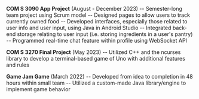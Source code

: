 **COM S 3090 App Project** (August - December 2023)
-- Semester-long team project using Scrum model
-- Designed pages to allow users to track currently owned food
-- Developed interfaces, especially those related to user info and user input, using Java in Android Studio 
-- Integrated back-end storage relating to user input (i.e. storing ingredients in a user's pantry)
-- Programmed real-time chat feature within profile using WebSocket API

**COM S 3270 Final Project** (May 2023)
-- Utilized C++ and the ncurses library to develop a terminal-based game of Uno with additional features and rules

**Game Jam Game** (March 2022)
-- Developed from idea to completion in 48 hours within small team
-- Utilized a custom-made Java library/engine to implement game behavior 
